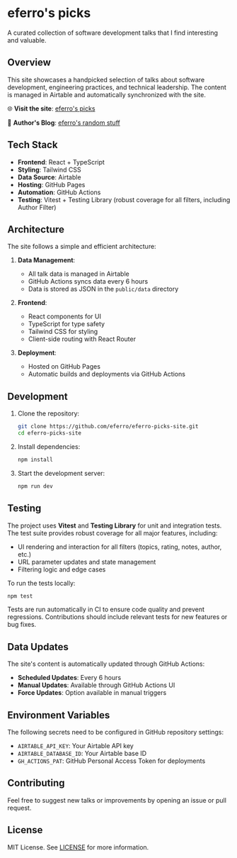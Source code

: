 # eferro's picks

A curated collection of software development talks that I find interesting and valuable.

## Overview

This site showcases a handpicked selection of talks about software development, engineering practices, and technical leadership. The content is managed in Airtable and automatically synchronized with the site.

🌐 **Visit the site**: [eferro's picks](https://eferro.github.io/eferro-picks-site/)

📝 **Author's Blog**: [eferro's random stuff](https://www.eferro.net)

## Tech Stack

- **Frontend**: React + TypeScript
- **Styling**: Tailwind CSS
- **Data Source**: Airtable
- **Hosting**: GitHub Pages
- **Automation**: GitHub Actions
- **Testing**: Vitest + Testing Library (robust coverage for all filters, including Author Filter)

## Architecture

The site follows a simple and efficient architecture:

1. **Data Management**:
   - All talk data is managed in Airtable
   - GitHub Actions syncs data every 6 hours
   - Data is stored as JSON in the `public/data` directory

2. **Frontend**:
   - React components for UI
   - TypeScript for type safety
   - Tailwind CSS for styling
   - Client-side routing with React Router

3. **Deployment**:
   - Hosted on GitHub Pages
   - Automatic builds and deployments via GitHub Actions

## Development

1. Clone the repository:
   ```bash
   git clone https://github.com/eferro/eferro-picks-site.git
   cd eferro-picks-site
   ```

2. Install dependencies:
   ```bash
   npm install
   ```

3. Start the development server:
   ```bash
   npm run dev
   ```

## Testing

The project uses **Vitest** and **Testing Library** for unit and integration tests. The test suite provides robust coverage for all major features, including:

- UI rendering and interaction for all filters (topics, rating, notes, author, etc.)
- URL parameter updates and state management
- Filtering logic and edge cases

To run the tests locally:

```bash
npm test
```

Tests are run automatically in CI to ensure code quality and prevent regressions. Contributions should include relevant tests for new features or bug fixes.

## Data Updates

The site's content is automatically updated through GitHub Actions:

- **Scheduled Updates**: Every 6 hours
- **Manual Updates**: Available through GitHub Actions UI
- **Force Updates**: Option available in manual triggers

## Environment Variables

The following secrets need to be configured in GitHub repository settings:

- `AIRTABLE_API_KEY`: Your Airtable API key
- `AIRTABLE_DATABASE_ID`: Your Airtable base ID
- `GH_ACTIONS_PAT`: GitHub Personal Access Token for deployments

## Contributing

Feel free to suggest new talks or improvements by opening an issue or pull request.

## License

MIT License. See [LICENSE](LICENSE) for more information.
